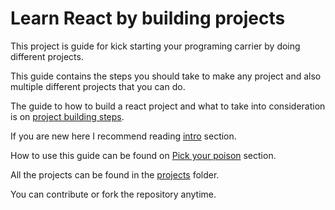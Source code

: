 # Learn React by building projects

This project is guide for kick starting your programing carrier by doing different projects.

This guide contains the steps you should take to make any project and also multiple different projects that you can do.

The guide to how to build a react project and what to take into consideration is on [project building steps](project-building-steps/README.md).

If you are new here I recommend reading [intro](project-building-steps/README.md#🏁-intro) section.

How to use this guide can be found on [Pick your poison](project-building-steps/README.md#☢️-pick-your-poison) section.

All the projects can be found in the [projects](projects) folder.

You can contribute or fork the repository anytime.
